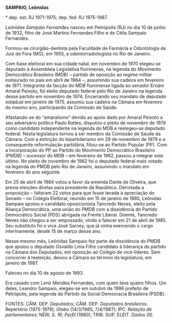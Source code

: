 **SAMPAIO, Leônidas**

\* dep. est. RJ 1971-1975; dep. fed. RJ 1975-1987.

*Leônidas Sampaio Fernandes* nasceu em Petrópolis (RJ) no dia 10 de
junho de 1932, filho de José Martins Fernandes Filho e de Célia Sampaio
Fernandes.

Formou-se cirurgião-dentista pela Faculdade de Farmácia e Odontologia de
Juiz de Fora (MG), em 1955, e odontorradiologista no Rio de Janeiro.

Com base eleitoral em sua cidade natal, em novembro de 1970 elegeu-se
deputado à Assembleia Legislativa fluminense, na legenda do Movimento
Democrático Brasileiro (MDB) – partido de oposição ao regime militar
instaurado no país em abril de 1964 –, assumindo sua cadeira em
fevereiro de 1971. Integrante da facção do MDB fluminense ligada ao
senador Ernâni Amaral Peixoto, foi eleito deputado federal pelo Rio de
Janeiro na legenda desse partido em novembro de 1974. Encerrando seu
mandato de deputado estadual em janeiro de 1975, assumiu sua cadeira na
Câmara em fevereiro do mesmo ano, participando da Comissão de Saúde.

Afastando-se do “amaralismo” devido ao apoio dado por Amaral Peixoto a
seu adversário político Paulo Rattes, disputou o pleito de novembro de
1978 como candidato independente na legenda do MDB e reelegeu-se
deputado federal. Nesta legislatura tornou a ser membro da Comissão de
Saúde da Câmara. Com a extinção do bipartidarismo em 29 de novembro de
1979 e a consequente reformulação partidária, filiou-se ao Partido
Popular (PP). Com a incorporação do PP ao Partido do Movimento
Democrático Brasileiro (PMDB) – sucessor do MDB – em fevereiro de 1982,
passou a integrar este último. No pleito de novembro de 1982 foi o
deputado federal mais votado na legenda do PMDB pelo Rio de Janeiro,
assumindo o mandato em fevereiro do ano seguinte.

Em 25 de abril de 1984 votou a favor da emenda Dante de Oliveira, que
previa eleições diretas para presidente da República. Derrotada a
proposição – faltaram 22 votos para que fosse levada à apreciação do
Senado – no Colégio Eleitoral, reunido em 15 de janeiro de 1985,
Leônidas Sampaio apoiou o candidato oposicionista Tancredo Neves, eleito
pela Aliança Democrática, uma união do PMDB com a dissidência do Partido
Democrático Social (PDS) abrigada na Frente Liberal. Doente, Tancredo
Neves não chegou a ser empossado, vindo a falecer em 21 de abril de
1985. Seu substituto foi o vice José Sarney, que já vinha exercendo o
cargo interinamente, desde 15 de março desse ano.

Nesse mesmo mês, Leônidas Sampaio fez parte da dissidência do PMDB que
apoiou o deputado Osvaldo Lima Filho candidato à liderança do partido na
Câmara dos Deputados, em oposição ao Colégio de vice-líderes. Sem
concorrer à reeleição, deixou a Câmara ao término da legislatura, em
janeiro de 1987.

Faleceu no dia 10 de agosto de 1993.

Era casado com Lenir Mendes Fernandes, com quem teve quatro filhos. Um
deles, Leandro Sampaio, elegeu-se em outubro de 1996 prefeito de
Petrópolis, pela legenda do Partido da Social Democracia Brasileira
(PSDB).

FONTES: CÂM. DEP. *Deputados*; CÂM. DEP. *Deputados brasileiros*.
Repertório (1975-1979); *Globo* (14/3/1985, 7/4/1987); IPC. *Relação de
parlamentares*; NÉRI, S. *16*; *Perfil* (1980); TRIB. SUP. ELEIT.
*Dados* (9).
